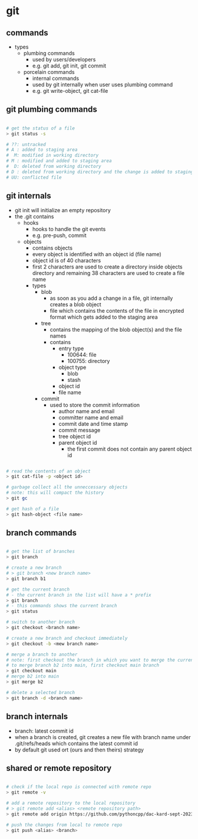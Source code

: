 # git

## commands

- types
  - plumbing commands
    - used by users/developers
    - e.g. git add, git init, git commit
  - porcelain commands
    - internal commands
    - used by git internally when user uses plumbing command
    - e.g. git write-object, git cat-file

## git plumbing commands

```bash

# get the status of a file
> git status -s

# ??: untracked
# A : added to staging area
#  M: modified in working directory
# M : modified and added to staging area
#  D: deleted from working directory
# D : deleted from working directory and the change is added to staging area
# UU: conflicted file

```

## git internals

- git init will initialize an empty repository
- the .git contains
  - hooks
    - hooks to handle the git events
    - e.g. pre-push, commit
  - objects
    - contains objects
    - every object is identified with an object id (file name)
    - object id is of 40 characters
    - first 2 characters are used to create a directory inside objects directory and remaining 38 characters are used to create a file name
    - types
      - blob
        - as soon as you add a change in a file, git internally creates a blob object
        - file which contains the contents of the file in encrypted format which gets added to the staging area
      - tree
        - contains the mapping of the blob object(s) and the file names
        - contains
          - entry type
            - 100644: file
            - 100755: directory
          - object type
            - blob
            - stash
          - object id
          - file name
      - commit
        - used to store the commit information
          - author name and email
          - committer name and email
          - commit date and time stamp
          - commit message
          - tree object id
          - parent object id
            - the first commit does not contain any parent object id

```bash

# read the contents of an object
> git cat-file -p <object id>

# garbage collect all the unneccessary objects
# note: this will compact the history
> git gc

# get hash of a file
> git hash-object <file name>

```

## branch commands

```bash

# get the list of branches
> git branch

# create a new branch
# > git branch <new branch name>
> git branch b1

# get the current branch
# - the current branch in the list will have a * prefix
> git branch
# - this commands shows the current branch
> git status

# switch to another branch
> git checkout <branch name>

# create a new branch and checkout immediately
> git checkout -b <mew branch name>

# merge a branch to another
# note: first checkout the branch in which you want to merge the current branch
# to merge branch b2 into main, first checkout main branch
> git checkout main
# merge b2 into main
> git merge b2

# delete a selected branch
> git branch -d <branch name>

```

## branch internals

- branch: latest commit id
- when a branch is created, git creates a new file with branch name under .git/refs/heads which contains the latest commit id
- by default git used ort (ours and then theirs) strategy

## shared or remote repository

```bash

# check if the local repo is connected with remote repo
> git remote -v

# add a remote repository to the local repository
# > git remote add <alias> <remote repository path>
> git remote add origin https://github.com/pythoncpp/dac-kard-sept-2023.git

# push the changes from local to remote repo
> git push <alias> <branch>

```
